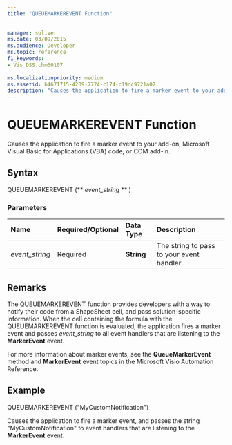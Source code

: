 ```yaml
---
title: "QUEUEMARKEREVENT Function"
 
 
manager: soliver
ms.date: 03/09/2015
ms.audience: Developer
ms.topic: reference
f1_keywords:
- Vis_DSS.chm60107
 
ms.localizationpriority: medium
ms.assetid: b4671715-4209-7774-c174-c19dc9721a02
description: "Causes the application to fire a marker event to your add-on, Microsoft Visual Basic for Applications (VBA) code, or COM add-in."
---
```


# QUEUEMARKEREVENT Function

Causes the application to fire a marker event to your add-on, Microsoft Visual Basic for Applications (VBA) code, or COM add-in. 
  
## Syntax

QUEUEMARKEREVENT (** *event_string* ** ) 
  
### Parameters

|**Name**|**Required/Optional**|**Data Type**|**Description**|
|:-----|:-----|:-----|:-----|
| _event_string_ <br/> |Required  <br/> |**String** <br/> | The string to pass to your event handler. |
   
## Remarks

The QUEUEMARKEREVENT function provides developers with a way to notify their code from a ShapeSheet cell, and pass solution-specific information. When the cell containing the formula with the QUEUEMARKEREVENT function is evaluated, the application fires a marker event and passes  _event_string_ to all event handlers that are listening to the **MarkerEvent** event. 
  
For more information about marker events, see the **QueueMarkerEvent** method and **MarkerEvent** event topics in the Microsoft Visio Automation Reference. 
  
## Example

QUEUEMARKEREVENT ("MyCustomNotification") 
  
Causes the application to fire a marker event, and passes the string "MyCustomNotification" to event handlers that are listening to the **MarkerEvent** event. 
  

